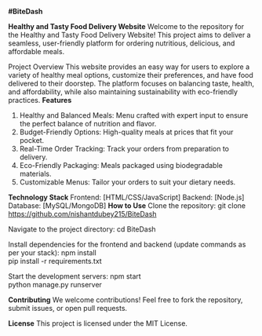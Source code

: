 **#BiteDash**

**Healthy and Tasty Food Delivery Website**
Welcome to the repository for the Healthy and Tasty Food Delivery Website! This project aims to deliver a seamless, user-friendly platform for ordering nutritious, delicious, and affordable meals.

Project Overview
This website provides an easy way for users to explore a variety of healthy meal options, customize their preferences, and have food delivered to their doorstep. The platform focuses on balancing taste, health, and affordability, while also maintaining sustainability with eco-friendly practices.
 
**Features**
1. Healthy and Balanced Meals: Menu crafted with expert input to ensure the perfect balance of nutrition and flavor.
2. Budget-Friendly Options: High-quality meals at prices that fit your pocket.
3. Real-Time Order Tracking: Track your orders from preparation to delivery.
4. Eco-Friendly Packaging: Meals packaged using biodegradable materials.
5. Customizable Menus: Tailor your orders to suit your dietary needs.

**Technology Stack**
Frontend: [HTML/CSS/JavaScript]
Backend: [Node.js]
Database: [MySQL/MongoDB]
 
**How to Use**
Clone the repository:
git clone https://github.com/nishantdubey215/BiteDash

Navigate to the project directory:
cd BiteDash

Install dependencies for the frontend and backend (update commands as per your stack):
npm install  
pip install -r requirements.txt  

Start the development servers:
npm start  
python manage.py runserver  

**Contributing**
We welcome contributions! Feel free to fork the repository, submit issues, or open pull requests.

**License**
This project is licensed under the MIT License.

